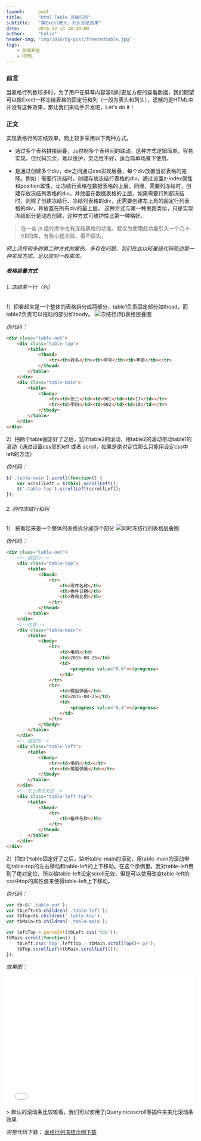 ```yaml
---
layout:     post
title:      "Html Table 冻结行列"
subtitle:   "类Excel表头，列头冻结效果"
date:       2016-12-13 18:30:00
author:     "Colin"
header-img: "img/2016/bg-post/freezedtable.jpg"
tags:
    - 前端开发
    - HTML
---
```


### 前言
当表格行列数较多时，为了用户在屏幕内容滚动时更加方便的查看数据，我们期望可以像Excel一样冻结表格的固定行和列（一般为表头和列头），遗憾的是HTML中并没有这种效果，那让我们来动手开发吧，Let's do it！

### 正文
实现表格行列冻结效果，网上较多采用以下两种方式。

+ 通过多个表格拼接层叠，Js控制多个表格间的联动。这种方式逻辑简单，容易实现，但代码冗余，难以维护，灵活性不好，适合简单场景下使用。

+ 是通过创建多个div，div之间通过css实现层叠，每个div放置当前表格的克隆。例如：需要行冻结时，创建存放冻结行表格的div，通过设置z-index属性和position属性，让冻结行表格在数据表格的上层。同理，需要列冻结时，创建存放冻结列表格的div，并放置在数据表格的上层。如果需要行列都冻结时，则除了创建冻结行、冻结列表格的div，还需要创建左上角的固定行列表格的div，并放置在所有div的最上层。 这种方式与第一种思路类似，只是实现冻结部分是动态创建，这种方式可维护性比第一种略好。

> 在一些 js 组件库中也有冻结表格的功能，若仅为使用此功能引入一个几十KB的库，有些小题大做，得不偿失。

*网上流传较多的第二种方式的案例，多存在问题，我们在此以轻量级代码简述第一种实现方式，足以应对一般需求。*

##### 表格层叠方式
###### 1. 冻结某一行（列）

1）把看起来是一个整体的表格拆分成两部分，table1负责固定部分如thead，而table2负责可以拖动的部分如tbody。
![冻结行(列)表格层叠图](/img/2016/in-post/freezedtable/structure-1.png)

*伪代码：*
``` html
<div class="table-out">
    <div class="table-top">
        <table>
            <thead>
                <tr><th>姓名</th><th>学号</th><th>年龄</th></tr>
            </thead>
        </table>
    </div>
    <div class="table-main">
        <table>
            <tbody>
                <tr><td>张三</td><td>001</td><td>17</td></tr> 
                <tr><td>李四</td><td>002</td><td>18</td></tr> 
            </tbody>     
        </table>                
    </div>
</div>
```

2）把两个table固定好了之后，监听table2的滚动，用table2的滚动带动table1的滚动（通过设置css里的left 或者 scroll，如果是绝对定位那么只能用设定css中left的方法）

*伪代码：*
``` js
$('.table-main').scroll(function() {
    var scrollLeft = $(this).scrollLeft();
    $('.table-top').scrollLeft(scrollLeft);
});
```

###### 2. 同时冻结行和列

1） 把看起来是一个整体的表格拆分成四个部分
![同时冻结行列表格层叠图](/img/2016/in-post/freezedtable/structure-2.png)
    
*伪代码：*
``` html
<div class="table-out">
    <!--固定行-->
    <div class="table-top">
        <table>
            <thead>
                <tr>
                    <th>零件名称</th>
                    <th>换件日期</th>
                    <th>寿命比例</th>
                </tr>
            </thead>
        </table>
    </div>
    <!--内容-->
    <div class="table-main">
        <table>
            <tbody>
                <tr>
                    <td>电机</td>
                    <td>2015-08-25</td>
                    <td>
                        <progress value="0.6"></progress>
                    </td>
                </tr>
                <tr>
                    <td>蝶型弹簧</td>
                    <td>2015-08-25</td>
                    <td>
                        <progress value="0.4"></progress>
                    </td>
                </tr>
            </tbody>
        </table>
    </div>
    <!--固定列-->
    <div class="table-left">
        <table>
            <tbody>
                <tr><td>电机</td></tr>
                <tr><td>蝶型弹簧</td></tr>
            </tbody>
        </table>
    </div>
    <!--左上角交叉区-->
    <div class="table-left-top">
        <table>
            <thead>
                <tr>
                    <th>备件名称</th>
                </tr>
            </thead>
        </table>
    </div>
</div>
```

2）把四个table固定好了之后，监听table-main的滚动，用table-main的滚动带动table-top的左右移动和table-left的上下移动。在这个示例里，我对table-left用到了绝对定位，所以给table-left设定scroll无效，但是可以使用改变table-left的css中top的属性值来使得table-left上下移动。

*伪代码：*

``` js
var tb=$('.table-out');
var tbLeft=tb.children('.table-left');
var tbTop=tb.children('.table-top');
var tbMain=tb.children('.table-main');

var leftTop = parseInt(tbLeft.css('top'));
tbMain.scroll(function() {		
    tbLeft.css('top',leftTop - tbMain.scrollTop()+'px');
    tbTop.scrollLeft(tbMain.scrollLeft());
});
```

*效果图：*
<iframe src="/res/freezedtable.html" style="border:0;width:100%;height:355px;"></iframe>
> 默认的滚动条比较难看，我们可以使用了jQuery.nicescroll等插件来美化滚动条效果

*完整代码下载：* 
<a target='_blank' href='https://gist.github.com/colin-chang/29a9d08e7ea850fda9ec012bc49cc530'>表格行列冻结示例下载</a>